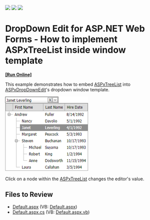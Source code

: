<!-- default badges list -->
![](https://img.shields.io/endpoint?url=https://codecentral.devexpress.com/api/v1/VersionRange/128530772/13.1.4%2B)
[![](https://img.shields.io/badge/Open_in_DevExpress_Support_Center-FF7200?style=flat-square&logo=DevExpress&logoColor=white)](https://supportcenter.devexpress.com/ticket/details/E2854)
[![](https://img.shields.io/badge/📖_How_to_use_DevExpress_Examples-e9f6fc?style=flat-square)](https://docs.devexpress.com/GeneralInformation/403183)
<!-- default badges end -->

# DropDown Edit for ASP.NET Web Forms - How to implement ASPxTreeList inside window template
<!-- run online -->
**[[Run Online]](https://codecentral.devexpress.com/e2854/)**
<!-- run online end -->

This example demonstrates how to embed [ASPxTreeList](https://docs.devexpress.com/AspNet/DevExpress.Web.ASPxTreeList.ASPxTreeList) into [ASPxDropDownEdit](https://docs.devexpress.com/AspNet/DevExpress.Web.ASPxDropDownEdit)'s dropdown window template.

![](treelist-in-dropdpwnedit-window-template.png)

Click on a node within the [ASPxTreeList](https://docs.devexpress.com/AspNet/DevExpress.Web.ASPxTreeList.ASPxTreeList) changes the editor's value.

## Files to Review

* [Default.aspx](./CS/WebSite/Default.aspx) (VB: [Default.aspx](./VB/WebSite/Default.aspx))
* [Default.aspx.cs](./CS/WebSite/Default.aspx.cs) (VB: [Default.aspx.vb](./VB/WebSite/Default.aspx.vb))
